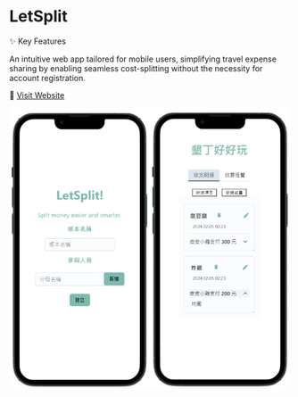 # LetSplit
✨ Key Features

An intuitive web app tailored for mobile users, simplifying travel expense sharing by enabling seamless cost-splitting without the necessity for account registration.

🚀 [Visit Website](https://letsplit.vercel.app/ )

![alt text](image-4.png)